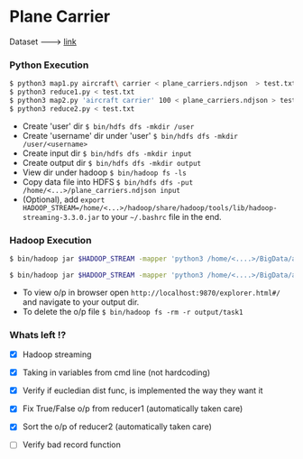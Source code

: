 # Plane Carrier

Dataset ---> [link](https://drive.google.com/drive/folders/10xfNXqxSpF_aHyhoo8dizGXUAxhOw_Va)


### Python Execution
```sh
$ python3 map1.py aircraft\ carrier < plane_carriers.ndjson  > test.txt  
$ python3 reduce1.py < test.txt  
$ python3 map2.py 'aircraft carrier' 100 < plane_carriers.ndjson > test.txt  
$ python3 reduce2.py < test.txt  
```

- Create 'user' dir  ```$ bin/hdfs dfs -mkdir /user ```
- Create 'username' dir under 'user' ```$ bin/hdfs dfs -mkdir /user/<username>```
- Create input dir  ```$ bin/hdfs dfs -mkdir input```
- Create output dir  ```$ bin/hdfs dfs -mkdir output```
- View dir under hadoop ```$ bin/hadoop fs -ls```
- Copy data file into HDFS ```$ bin/hdfs dfs -put /home/<...>/plane_carriers.ndjson input ```
- (Optional), add ```export HADOOP_STREAM=/home/<...>/hadoop/share/hadoop/tools/lib/hadoop-streaming-3.3.0.jar``` to your ```~/.bashrc``` file in the end.


### Hadoop Execution 
```sh
$ bin/hadoop jar $HADOOP_STREAM -mapper 'python3 /home/<....>/BigData/assignment1/map1.py airplane' -reducer 'python3 /home/<....>/BigData/assignment1/reduce1.py' -input input/plane_carriers.ndjson -output output/task1

$ bin/hadoop jar $HADOOP_STREAM -mapper 'python3 /home/<....>/BigData/assignment1/map2.py airplane 100' -reducer 'python3 /home/<....>/BigData/assignment1/reduce2.py' -input input/plane_carriers.ndjson -output output/task2   
```


- To view o/p in browser open ```http://localhost:9870/explorer.html#/``` and navigate to your output dir.
- To delete the o/p file ```$ bin/hadoop fs -rm -r output/task1```


### Whats left !?
- [x] Hadoop streaming
- [x] Taking in variables from cmd line (not hardcoding)
- [x] Verify if eucledian dist func, is implemented the way they want it
- [x] Fix True/False o/p from reducer1 (automatically taken care)
- [x] Sort the o/p  of reducer2 (automatically taken care)
- [ ] Verify bad record function

